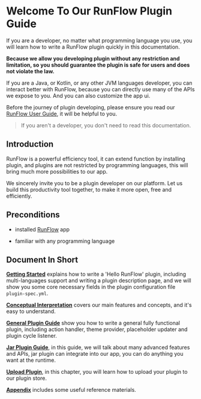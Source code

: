 # Welcome To Our RunFlow Plugin Guide

If you are a developer, no matter what programming language you use, you will learn how to write a RunFlow plugin quickly in this documentation.

**Because we allow you developing plugin without any restriction and limitation, so you should guarantee the plugin is safe for users and does not violate the law.**

If you are a Java, or Kotlin, or any other JVM languages developer, you can interact better with RunFlow, because you can directly use many of the APIs we expose to you. And you can also customize the app ui.

Before the journey of plugin developing, please ensure you read our [RunFlow User Guide](https://myrest.top/guide/myflow/user), it will be helpful to you.

> If you aren't a developer, you don't need to read this documentation.

## Introduction

RunFlow is a powerful efficiency tool, it can extend function by installing plugin, and plugins are not restricted by programming languages, this will bring much more possibilities to our app.

We sincerely invite you to be a plugin developer on our platform. Let us build this productivity tool together, to make it more open, free and efficiently.

## Preconditions

- installed [RunFlow](https://myrest.top/myflow) app

- familiar with any programming language

## Document In Short

[**Getting Started**](getting_started.md#getting-started) explains how to write a 'Hello RunFlow' plugin, including multi-languages support and writing a plugin description page, and we will show you some core necessary fields in the plugin configuration file `plugin-spec.yml`.

[**Conceptual Interpretation**](conceptual_interpretation.md#conceptual-interpretation) covers our main features and concepts, and it's easy to understand.

[**General Plugin Guide**](general-plugin-guide/general_guide.md#general-plugin-guide) show you how to write a general fully functional plugin, including action handler, theme provider, placeholder updater and plugin cycle listener.

[**Jar Plugin Guide**](jar-plugin-guide/jar_guide.md#jar-plugin-guide), in this guide, we will talk about many advanced features and APIs, jar plugin can integrate into our app, you can do anything you want at the runtime.

[**Upload Plugin**](upload_plugin.md#upload-to-plugin-store), in this chapter, you will learn how to upload your plugin to our plugin store.

[**Appendix**](appendix/appendix.md#appendix) includes some useful reference materials.
